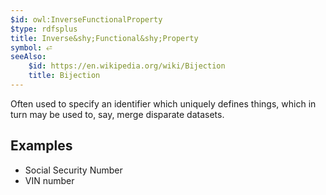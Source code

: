```yaml
---
$id: owl:InverseFunctionalProperty
$type: rdfsplus
title: Inverse&shy;Functional&shy;Property
symbol: ⭀
seeAlso:
    $id: https://en.wikipedia.org/wiki/Bijection
    title: Bijection
---
```


Often used to specify an identifier which uniquely defines things, which in turn may be used to, say, merge disparate datasets.

## Examples

- Social Security Number
- VIN number
